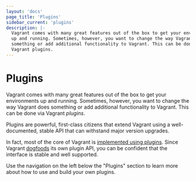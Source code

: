 ```yaml
---
layout: 'docs'
page_title: 'Plugins'
sidebar_current: 'plugins'
description: |-
  Vagrant comes with many great features out of the box to get your environments
  up and running. Sometimes, however, you want to change the way Vagrant does
  something or add additional functionality to Vagrant. This can be done via
  Vagrant plugins.
---
```


# Plugins

Vagrant comes with many great features out of the box to get your environments up
and running. Sometimes, however, you want to change the way Vagrant does something
or add additional functionality to Vagrant. This can be done via Vagrant
_plugins_.

Plugins are powerful, first-class citizens that extend Vagrant using a
well-documented, stable API that can withstand major version upgrades.

In fact, most of the core of Vagrant is [implemented using plugins](https://github.com/hashicorp/vagrant/tree/master/plugins).
Since Vagrant [dogfoods](https://en.wikipedia.org/wiki/Eating_your_own_dog_food) its own
plugin API, you can be confident that the interface is stable and well supported.

Use the navigation on the left below the "Plugins" section to learn more
about how to use and build your own plugins.
